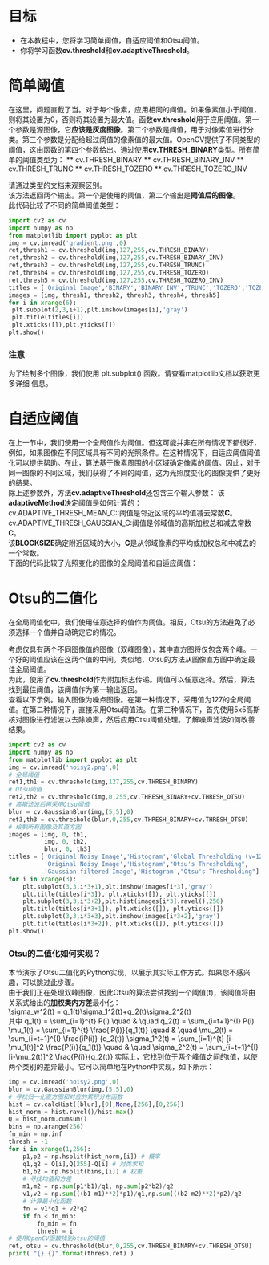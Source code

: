 # 目标
* 在本教程中，您将学习简单阈值，自适应阈值和Otsu阈值。
* 你将学习函数**cv.threshold**和**cv.adaptiveThreshold**。
# 简单阈值
在这里，问题直截了当。对于每个像素，应用相同的阈值。如果像素值小于阈值，则将其设置为0，否则将其设置为最大值。函数**cv.threshold**用于应用阈值。第一个参数是源图像，它**应该是灰度图像**。第二个参数是阈值，用于对像素值进行分类。第三个参数是分配给超过阈值的像素值的最大值。OpenCV提供了不同类型的阈值，这由函数的第四个参数给出。通过使用**cv.THRESH_BINARY**类型。所有简单的阈值类型为：
** cv.THRESH_BINARY
** cv.THRESH_BINARY_INV
** cv.THRESH_TRUNC
** cv.THRESH_TOZERO
** cv.THRESH_TOZERO_INV

请通过类型的文档来观察区别。  
该方法返回两个输出。第一个是使用的阈值，第二个输出是**阈值后的图像**。  
此代码比较了不同的简单阈值类型：  
```Python
import cv2 as cv
import numpy as np
from matplotlib import pyplot as plt
img = cv.imread('gradient.png',0)
ret,thresh1 = cv.threshold(img,127,255,cv.THRESH_BINARY)
ret,thresh2 = cv.threshold(img,127,255,cv.THRESH_BINARY_INV)
ret,thresh3 = cv.threshold(img,127,255,cv.THRESH_TRUNC)
ret,thresh4 = cv.threshold(img,127,255,cv.THRESH_TOZERO)
ret,thresh5 = cv.threshold(img,127,255,cv.THRESH_TOZERO_INV)
titles = ['Original Image','BINARY','BINARY_INV','TRUNC','TOZERO','TOZERO_INV']
images = [img, thresh1, thresh2, thresh3, thresh4, thresh5]
for i in xrange(6):
 plt.subplot(2,3,i+1),plt.imshow(images[i],'gray')
 plt.title(titles[i])
 plt.xticks([]),plt.yticks([])
plt.show()
```
### 注意
为了绘制多个图像，我们使用 plt.subplot() 函数。请查看matplotlib文档以获取更多详细
信息。


# 自适应阈值
在上一节中，我们使用一个全局值作为阈值。但这可能并非在所有情况下都很好，例如，如果图像在不同区域具有不同的光照条件。在这种情况下，自适应阈值阈值化可以提供帮助。在此，算法基于像素周围的小区域确定像素的阈值。因此，对于同一图像的不同区域，我们获得了不同的阈值，这为光照度变化的图像提供了更好的结果。  
除上述参数外，方法**cv.adaptiveThreshold**还包含三个输入参数： 该**adaptiveMethod**决定阈值是如何计算的：  
cv.ADAPTIVE_THRESH_MEAN_C::阈值是邻近区域的平均值减去常数**C**。  
cv.ADAPTIVE_THRESH_GAUSSIAN_C:阈值是邻域值的高斯加权总和减去常数**C**。  
该**BLOCKSIZE**确定附近区域的大小，**C**是从邻域像素的平均或加权总和中减去的一个常数。  
下面的代码比较了光照变化的图像的全局阈值和自适应阈值：

# Otsu的二值化
在全局阈值化中，我们使用任意选择的值作为阈值。相反，Otsu的方法避免了必须选择一个值并自动确定它的情况。

考虑仅具有两个不同图像值的图像（双峰图像），其中直方图将仅包含两个峰。一个好的阈值应该在这两个值的中间。类似地，Otsu的方法从图像直方图中确定最佳全局阈值。  
为此，使用了**cv.threshold**作为附加标志传递。阈值可以任意选择。然后，算法找到最佳阈值，该阈值作为第一输出返回。  
查看以下示例。输入图像为噪点图像。在第一种情况下，采用值为127的全局阈值。在第二种情况下，直接采用Otsu阈值法。在第三种情况下，首先使用5x5高斯核对图像进行滤波以去除噪声，然后应用Otsu阈值处理。了解噪声滤波如何改善结果。  
```Python
import cv2 as cv
import numpy as np
from matplotlib import pyplot as plt
img = cv.imread('noisy2.png',0)
# 全局阈值
ret1,th1 = cv.threshold(img,127,255,cv.THRESH_BINARY)
# Otsu阈值
ret2,th2 = cv.threshold(img,0,255,cv.THRESH_BINARY+cv.THRESH_OTSU)
# 高斯滤波后再采用Otsu阈值
blur = cv.GaussianBlur(img,(5,5),0)
ret3,th3 = cv.threshold(blur,0,255,cv.THRESH_BINARY+cv.THRESH_OTSU)
# 绘制所有图像及其直方图
images = [img, 0, th1,
          img, 0, th2,
          blur, 0, th3]
titles = ['Original Noisy Image','Histogram','Global Thresholding (v=127)',
          'Original Noisy Image','Histogram',"Otsu's Thresholding",
          'Gaussian filtered Image','Histogram',"Otsu's Thresholding"]
for i in xrange(3):
    plt.subplot(3,3,i*3+1),plt.imshow(images[i*3],'gray')
    plt.title(titles[i*3]), plt.xticks([]), plt.yticks([])
    plt.subplot(3,3,i*3+2),plt.hist(images[i*3].ravel(),256)
    plt.title(titles[i*3+1]), plt.xticks([]), plt.yticks([])
    plt.subplot(3,3,i*3+3),plt.imshow(images[i*3+2],'gray')
    plt.title(titles[i*3+2]), plt.xticks([]), plt.yticks([])
plt.show()
```
### Otsu的二值化如何实现？
本节演示了Otsu二值化的Python实现，以展示其实际工作方式。如果您不感兴趣，可以跳过此步骤。  
由于我们正在处理双峰图像，因此Otsu的算法尝试找到一个阈值(t)，该阈值将由关系式给出的**加权类内方差**最小化：  
\sigma_w^2(t) = q_1(t)\sigma_1^2(t)+q_2(t)\sigma_2^2(t)   
其中
q_1(t) = \sum_{i=1}^{t} P(i) \quad \& \quad q_2(t) = \sum_{i=t+1}^{I} P(i) 
\mu_1(t) = \sum_{i=1}^{t} \frac{iP(i)}{q_1(t)} \quad \& \quad \mu_2(t) = \sum_{i=t+1}^{I} \frac{iP(i)}
{q_2(t)} 
\sigma_1^2(t) = \sum_{i=1}^{t} [i-\mu_1(t)]^2 \frac{P(i)}{q_1(t)} \quad \& \quad \sigma_2^2(t) =
\sum_{i=t+1}^{I} [i-\mu_2(t)]^2 \frac{P(i)}{q_2(t)}
实际上，它找到位于两个峰值之间的t值，以使两个类别的差异最小。它可以简单地在Python中实现，如下所示：  
```Python
img = cv.imread('noisy2.png',0)
blur = cv.GaussianBlur(img,(5,5),0)
# 寻找归一化直方图和对应的累积分布函数
hist = cv.calcHist([blur],[0],None,[256],[0,256])
hist_norm = hist.ravel()/hist.max()
Q = hist_norm.cumsum()
bins = np.arange(256)
fn_min = np.inf
thresh = -1
for i in xrange(1,256):
    p1,p2 = np.hsplit(hist_norm,[i]) # 概率
    q1,q2 = Q[i],Q[255]-Q[i] # 对类求和
    b1,b2 = np.hsplit(bins,[i]) # 权重
    # 寻找均值和方差
    m1,m2 = np.sum(p1*b1)/q1, np.sum(p2*b2)/q2
    v1,v2 = np.sum(((b1-m1)**2)*p1)/q1,np.sum(((b2-m2)**2)*p2)/q2
    # 计算最小化函数
    fn = v1*q1 + v2*q2
    if fn < fn_min:
        fn_min = fn
        thresh = i
# 使用OpenCV函数找到otsu的阈值
ret, otsu = cv.threshold(blur,0,255,cv.THRESH_BINARY+cv.THRESH_OTSU)
print( "{} {}".format(thresh,ret) )
```














